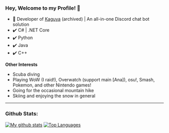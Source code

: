 ### Hey, Welcome to my Profile! 👋

- 🔭 Developer of [Kaguya](https://github.com/kaguyabot/Kaguya) (archived) | An all-in-one Discord chat bot solution
- ✔️ C# | .NET Core
- ✔️ Python
- ✔️ Java
- ✔️ C++

**Other Interests**
- Scuba diving
- Playing WoW (I raid!), Overwatch (support main [Ana]), osu!, Smash, Pokemon, and other Nintendo games!
- Going for the occasional mountain hike
- Skiing and enjoying the snow in general
---
### Github Stats:
[![My github stats](https://github-readme-stats.vercel.app/api?username=hburn7&count_private=true&show_icons=true&theme=radical)](https://github.com/anuraghazra/github-readme-stats)
[![Top Languages](https://github-readme-stats.vercel.app/api/top-langs/?username=hburn7&theme=radical)](https://github.com/anuraghazra/github-readme-stats)
